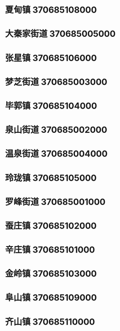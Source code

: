 # 夏甸镇 370685108000
# 大秦家街道 370685005000
# 张星镇 370685106000
# 梦芝街道 370685003000
# 毕郭镇 370685104000
# 泉山街道 370685002000
# 温泉街道 370685004000
# 玲珑镇 370685105000
# 罗峰街道 370685001000
# 蚕庄镇 370685102000
# 辛庄镇 370685101000
# 金岭镇 370685103000
# 阜山镇 370685109000
# 齐山镇 370685110000
